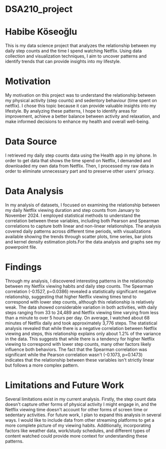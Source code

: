 # DSA210_project
# Habibe Köseoğlu
This is my data science project that analyzes the relationship between my daily step counts and the time I spend watching Netflix. Using data collection and visualization techniques, I aim to uncover patterns and identify trends that can provide insights into my lifestyle.

# Motivation
My motivation on this project was to understand the relationship between my physical activity (step counts) and sedentory behaviour (time spent on netflix). I chose this topic because it can provide valuable insights into my lifestyle. By analyzing these patterns, I hope to identify areas for improvement, achieve a better balance between activity and relaxation, and make informed decisions to enhance my health and overall well-being.

# Data Source
I retrieved my daily step counts data using the Health app in my iphone. In order to get data that shows the time spend on Netflix, I demanded and downloaded my own data from Netflix. Then, I processed my raw data in order to eliminate unnecessary part and to preserve other users' privacy.

# Data Analysis
In my analysis of datasets, I focused on examining the relationship between my daily Netflix viewing duration and step counts from January to November 2024. I employed statistical methods to understand the correlation between these variables, including both Pearson and Spearman correlations to capture both linear and non-linear relationships. The analysis covered daily patterns across different time periods, with visualizations available showing the trends through scatter plots, time series, bar plots and kernel density estimation plots.For the data analysis and graphs see my powerpoint file.

# Findings
Through my analysis, I discovered interesting patterns in the relationship between my Netflix viewing habits and daily step counts. The Spearman correlation (-0.1527, p=0.0386) revealed a statistically significant negative relationship, suggesting that higher Netflix viewing times tend to correspond with lower step counts, although this relationship is relatively weak. The data showed considerable variation in both activities, with daily steps ranging from 33 to 24,489 and Netflix viewing time varying from less than a minute to over 5 hours per day. On average, I watched about 68 minutes of Netflix daily and took approximately 3,776 steps.
The statistical analysis revealed that while there is a negative correlation between Netflix viewing and steps, this relationship explains only about 1.2% of the variance in the data. This suggests that while there is a tendency for higher Netflix viewing to correspond with lower step counts, many other factors likely influence both behaviors. The fact that the Spearman correlation was significant while the Pearson correlation wasn't (-0.1073, p=0.1473) indicates that the relationship between these variables isn't strictly linear but follows a more complex pattern.

# Limitations and Future Work
Several limitations exist in my current analysis. Firstly, the step count data doesn't capture other forms of physical activity I might engage in, and the Netflix viewing time doesn't account for other forms of screen time or sedentary activities. For future work, I plan to expand this analysis in several ways. I would like to include data from other streaming platforms to get a more complete picture of my viewing habits. Additionally, incorporating factors like weather data, work/study schedules, and different types of content watched could provide more context for understanding these patterns. 
